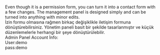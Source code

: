 Even though it is a permission form, you can turn it into a contact form with a few changes. The management panel is designed simply and can be turned into anything with minor edits.<br>
İzin formu olmasına rağmen birkaç değişiklikle iletişim formuna dönüştürebilirsiniz. Yönetim paneli basit bir şekilde tasarlanmıştır ve küçük düzenlemelerle herhangi bir şeye dönüştürülebilir.<br>
Admin Panel Account İnfo: <br>
User:demo<br>
pass:demo
 

